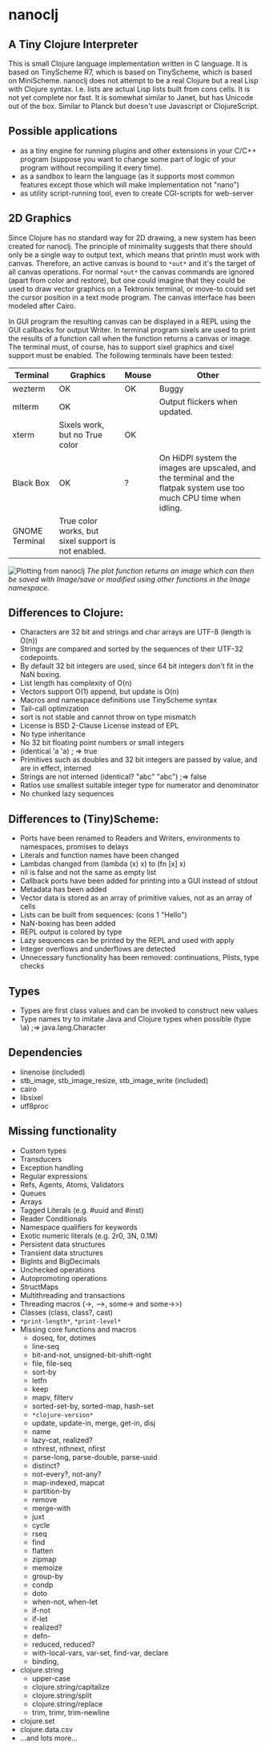 # nanoclj

## A Tiny Clojure Interpreter

This is small Clojure language implementation written in C language.
It is based on TinyScheme R7, which is based on TinyScheme,
which is based on MiniScheme. nanoclj does not attempt to be a real
Clojure but a real Lisp with Clojure syntax. I.e. lists are actual
Lisp lists built from cons cells. It is not yet complete nor fast. It
is somewhat similar to Janet, but has Unicode out of the box. Similar
to Planck but doesn't use Javascript or ClojureScript.

## Possible applications

- as a tiny engine for running plugins and other extensions in your C/C++ program (suppose you want to change some part of logic of your program without recompiling it every time).
- as a sandbox to learn the language (as it supports most common features except those which will make implementation not "nano")
- as utility script-running tool, even to create CGI-scripts for web-server

## 2D Graphics

Since Clojure has no standard way for 2D drawing, a new system has
been created for nanoclj. The principle of minimality suggests that
there should only be a single way to output text, which means that
println must work with canvas. Therefore, an active canvas is bound to
`*out*` and it's the target of all canvas operations. For normal `*out*`
the canvas commands are ignored (apart from color and restore), but
one could imagine that they could be used to draw vector graphics on a
Tektronix terminal, or move-to could set the cursor position in a text
mode program. The canvas interface has been modeled after Cairo.

In GUI program the resulting canvas can be displayed in a REPL using
the GUI callbacks for output Writer. In terminal program sixels are
used to print the results of a function call when the function returns
a canvas or image. The terminal must, of course, has to support sixel
graphics and sixel support must be enabled. The following terminals
have been tested:

| Terminal | Graphics | Mouse | Other |
| - | - | - | - |
| wezterm | OK | OK | Buggy |
| mlterm | OK | | Output flickers when updated. |
| xterm | Sixels work, but no True color | OK | |
| Black Box | OK | ? | On HiDPI system the images are upscaled, and the terminal and the flatpak system use too much CPU time when idling. |
| GNOME Terminal | True color works, but sixel support is not enabled. | | |

![Plotting from nanoclj](https://user-images.githubusercontent.com/6755525/262003070-b5eac109-f1cc-4071-ad7b-a1e5d107a1d9.jpeg "Plotting from nanoclj")
*The plot function returns an image which can then be saved with Image/save or modified using other functions in the Image namespace.*

## Differences to Clojure:

- Characters are 32 bit and strings and char arrays are UTF-8 (length is O(n))
- Strings are compared and sorted by the sequences of their UTF-32 codepoints.
- By default 32 bit integers are used, since 64 bit integers don't fit in the NaN boxing.
- List length has complexity of O(n)
- Vectors support O(1) append, but update is O(n)
- Macros and namespace definitions use TinyScheme syntax
- Tail-call optimization
- sort is not stable and cannot throw on type mismatch
- License is BSD 2-Clause License instead of EPL
- No type inheritance
- No 32 bit floating point numbers or small integers
- (identical 'a 'a) ; => true
- Primitives such as doubles and 32 bit integers are passed by value, and are in effect, interned
- Strings are not interned (identical? "abc" "abc") ;=> false
- Ratios use smallest suitable integer type for numerator and denominator
- No chunked lazy sequences

## Differences to (Tiny)Scheme:

- Ports have been renamed to Readers and Writers, environments to namespaces, promises to delays
- Literals and function names have been changed
- Lambdas changed from (lambda (x) x) to (fn [x] x)
- nil is false and not the same as empty list
- Callback ports have been added for printing into a GUI instead of stdout
- Metadata has been added
- Vector data is stored as an array of primitive values, not as an array of cells
- Lists can be built from sequences: (cons 1 "Hello")
- NaN-boxing has been added
- REPL output is colored by type
- Lazy sequences can be printed by the REPL and used with apply
- Integer overflows and underflows are detected
- Unnecessary functionality has been removed: continuations, Plists, type checks

## Types

- Types are first class values and can be invoked to construct new values
- Type names try to imitate Java and Clojure types when possible (type \a) ;=> java.lang.Character

## Dependencies

- linenoise (included)
- stb_image, stb_image_resize, stb_image_write (included)
- cairo
- libsixel
- utf8proc

## Missing functionality

- Custom types
- Transducers
- Exception handling
- Regular expressions
- Refs, Agents, Atoms, Validators
- Queues
- Arrays
- Tagged Literals (e.g. #uuid and #inst)
- Reader Conditionals
- Namespace qualifiers for keywords
- Exotic numeric literals (e.g. 2r0, 3N, 0.1M)
- Persistent data structures
- Transient data structures
- BigInts and BigDecimals
- Unchecked operations
- Autopromoting operations
- StructMaps
- Multithreading and transactions
- Threading macros (->, -->, some-> and some->>)
- Classes (class, class?, cast)
- `*print-length*`, `*print-level*`
- Missing core functions and macros
  - doseq, for, dotimes
  - line-seq
  - bit-and-not, unsigned-bit-shift-right
  - file, file-seq
  - sort-by
  - letfn
  - keep
  - mapv, filterv
  - sorted-set-by, sorted-map, hash-set
  - `*clojure-version*`
  - update, update-in, merge, get-in, disj
  - name
  - lazy-cat, realized?
  - nthrest, nthnext, nfirst
  - parse-long, parse-double, parse-uuid
  - distinct?
  - not-every?, not-any?
  - map-indexed, mapcat
  - partition-by
  - remove
  - merge-with
  - juxt
  - cycle
  - rseq
  - find
  - flatten
  - zipmap
  - memoize
  - group-by
  - condp
  - doto
  - when-not, when-let
  - if-not
  - if-let
  - realized?
  - defn-
  - reduced, reduced?
  - with-local-vars, var-set, find-var, declare
  - binding, 
- clojure.string
  - upper-case
  - clojure.string/capitalize
  - clojure.string/split
  - clojure.string/replace
  - trim, trimr, trim-newline
- clojure.set
- clojure.data.csv
- ...and lots more...
